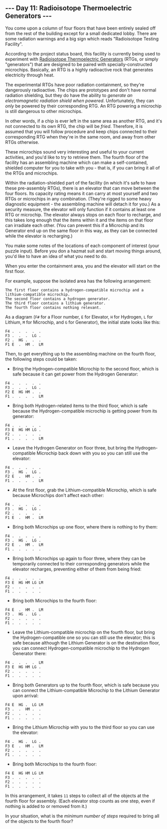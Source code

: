 ## --- Day 11: Radioisotope Thermoelectric Generators ---

You come upon a column of four floors that have been entirely sealed off from the rest of the building except for a small dedicated lobby. There are some radiation warnings and a big sign which reads "Radioisotope Testing Facility".


According to the project status board, this facility is currently being used to experiment with [Radioisotope Thermoelectric Generators](https://en.wikipedia.org/wiki/Radioisotope_thermoelectric_generator) (RTGs, or simply "generators") that are designed to be paired with specially-constructed microchips. Basically, an RTG is a highly radioactive rock that generates electricity through heat.


The experimental RTGs have poor radiation containment, so they're dangerously radioactive. The chips are prototypes and don't have normal radiation shielding, but they do have the ability to *generate an electromagnetic radiation shield when powered*. Unfortunately, they can *only* be powered by their corresponding RTG. An RTG powering a microchip is still dangerous to other microchips.


In other words, if a chip is ever left in the same area as another RTG, and it's not connected to its own RTG, the chip will be *fried*. Therefore, it is assumed that you will follow procedure and keep chips connected to their corresponding RTG when they're in the same room, and away from other RTGs otherwise.


These microchips sound very interesting and useful to your current activities, and you'd like to try to retrieve them. The fourth floor of the facility has an assembling machine which can make a self-contained, shielded computer for you to take with you - that is, if you can bring it all of the RTGs and microchips.


Within the radiation-shielded part of the facility (in which it's safe to have these pre-assembly RTGs), there is an elevator that can move between the four floors. Its capacity rating means it can carry at most yourself and two RTGs or microchips in any combination. (They're rigged to some heavy diagnostic equipment - the assembling machine will detach it for you.) As a security measure, the elevator will only function if it contains at least one RTG or microchip. The elevator always stops on each floor to recharge, and this takes long enough that the items within it and the items on that floor can irradiate each other. (You can prevent this if a Microchip and its Generator end up on the same floor in this way, as they can be connected while the elevator is recharging.)


You make some notes of the locations of each component of interest (your puzzle input). Before you don a hazmat suit and start moving things around, you'd like to have an idea of what you need to do.


When you enter the containment area, you and the elevator will start on the first floor.


For example, suppose the isolated area has the following arrangement:



```
The first floor contains a hydrogen-compatible microchip and a lithium-compatible microchip.
The second floor contains a hydrogen generator.
The third floor contains a lithium generator.
The fourth floor contains nothing relevant.

```

As a diagram (`F#` for a Floor number, `E` for Elevator, `H` for Hydrogen, `L` for Lithium, `M` for Microchip, and `G` for Generator), the initial state looks like this:



```
F4 .  .  .  .  .  
F3 .  .  .  LG .  
F2 .  HG .  .  .  
F1 E  .  HM .  LM 

```

Then, to get everything up to the assembling machine on the fourth floor, the following steps could be taken:


* Bring the Hydrogen-compatible Microchip to the second floor, which is safe because it can get power from the Hydrogen Generator:


```
F4 .  .  .  .  .  
F3 .  .  .  LG .  
F2 E  HG HM .  .  
F1 .  .  .  .  LM 

```
* Bring both Hydrogen-related items to the third floor, which is safe because the Hydrogen-compatible microchip is getting power from its generator:


```
F4 .  .  .  .  .  
F3 E  HG HM LG .  
F2 .  .  .  .  .  
F1 .  .  .  .  LM 

```
* Leave the Hydrogen Generator on floor three, but bring the Hydrogen-compatible Microchip back down with you so you can still use the elevator:


```
F4 .  .  .  .  .  
F3 .  HG .  LG .  
F2 E  .  HM .  .  
F1 .  .  .  .  LM 

```
* At the first floor, grab the Lithium-compatible Microchip, which is safe because Microchips don't affect each other:


```
F4 .  .  .  .  .  
F3 .  HG .  LG .  
F2 .  .  .  .  .  
F1 E  .  HM .  LM 

```
* Bring both Microchips up one floor, where there is nothing to fry them:


```
F4 .  .  .  .  .  
F3 .  HG .  LG .  
F2 E  .  HM .  LM 
F1 .  .  .  .  .  

```
* Bring both Microchips up again to floor three, where they can be temporarily connected to their corresponding generators while the elevator recharges, preventing either of them from being fried:


```
F4 .  .  .  .  .  
F3 E  HG HM LG LM 
F2 .  .  .  .  .  
F1 .  .  .  .  .  

```
* Bring both Microchips to the fourth floor:


```
F4 E  .  HM .  LM 
F3 .  HG .  LG .  
F2 .  .  .  .  .  
F1 .  .  .  .  .  

```
* Leave the Lithium-compatible microchip on the fourth floor, but bring the Hydrogen-compatible one so you can still use the elevator; this is safe because although the Lithium Generator is on the destination floor, you can connect Hydrogen-compatible microchip to the Hydrogen Generator there:


```
F4 .  .  .  .  LM 
F3 E  HG HM LG .  
F2 .  .  .  .  .  
F1 .  .  .  .  .  

```
* Bring both Generators up to the fourth floor, which is safe because you can connect the Lithium-compatible Microchip to the Lithium Generator upon arrival:


```
F4 E  HG .  LG LM 
F3 .  .  HM .  .  
F2 .  .  .  .  .  
F1 .  .  .  .  .  

```
* Bring the Lithium Microchip with you to the third floor so you can use the elevator:


```
F4 .  HG .  LG .  
F3 E  .  HM .  LM 
F2 .  .  .  .  .  
F1 .  .  .  .  .  

```
* Bring both Microchips to the fourth floor:


```
F4 E  HG HM LG LM 
F3 .  .  .  .  .  
F2 .  .  .  .  .  
F1 .  .  .  .  .  

```


In this arrangement, it takes `11` steps to collect all of the objects at the fourth floor for assembly. (Each elevator stop counts as one step, even if nothing is added to or removed from it.)


In your situation, what is the *minimum number of steps* required to bring all of the objects to the fourth floor?


